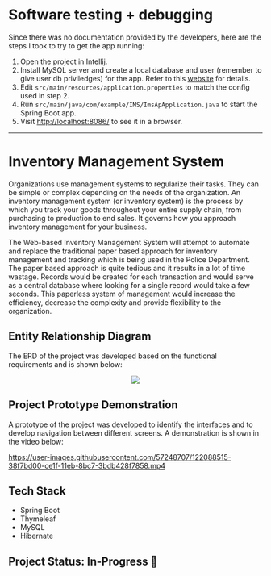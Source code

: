 # Software testing + debugging
Since there was no documentation provided by the developers, here are the steps I took to try to get the app running:
1. Open the project in Intellij.
2. Install MySQL server and create a local database and user (remember to give user db priviledges) for the app. Refer to this [website](https://spring.io/guides/gs/accessing-data-mysql/) for details.
3. Edit `src/main/resources/application.properties` to match the config used in step 2.
4. Run `src/main/java/com/example/IMS/ImsApApplication.java` to start the Spring Boot app.
5. Visit [http://localhost:8086/](http://localhost:8086/) to see it in a browser.

--- 
# Inventory Management System 

Organizations use management systems to regularize their tasks. They can be simple or complex depending on the needs of the organization. An inventory management system (or inventory system) is the process by which you track your goods throughout your entire supply chain, from purchasing to production to end sales. It governs how you approach inventory management for your business.

The Web-based Inventory Management System will attempt to automate and replace the traditional paper based approach for inventory management and tracking which is being used in the Police Department. The paper based approach is quite tedious and it results in a lot of time wastage. Records would be created for each transaction and would serve as a central database where looking for a single record would take a few seconds. This paperless system of management would increase the efficiency, decrease the complexity and provide flexibility to the organization.

## Entity Relationship Diagram

The ERD of the project was developed based on the functional requirements and is shown below:

<p align="center">
<img src="/Resources/IMS-ERD.PNG">
</p>

## Project Prototype Demonstration

A prototype of the project was developed to identify the interfaces and to develop navigation between different screens. A demonstration is shown in the video below: 

https://user-images.githubusercontent.com/57248707/122088515-38f7bd00-ce1f-11eb-8bc7-3bdb428f7858.mp4

## Tech Stack

* Spring Boot
* Thymeleaf
* MySQL
* Hibernate

## Project Status: In-Progress 🚧
